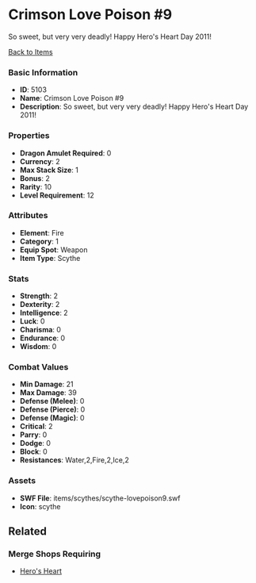 # Crimson Love Poison #9 

So sweet, but very very deadly! Happy Hero's Heart Day 2011!

[Back to Items](../items.md)

### Basic Information

- **ID**: 5103
- **Name**: Crimson Love Poison #9 
- **Description**: So sweet, but very very deadly! Happy Hero&#039;s Heart Day 2011!

### Properties

- **Dragon Amulet Required**: 0
- **Currency**: 2
- **Max Stack Size**: 1
- **Bonus**: 2
- **Rarity**: 10
- **Level Requirement**: 12

### Attributes

- **Element**: Fire
- **Category**: 1
- **Equip Spot**: Weapon
- **Item Type**: Scythe

### Stats

- **Strength**: 2
- **Dexterity**: 2
- **Intelligence**: 2
- **Luck**: 0
- **Charisma**: 0
- **Endurance**: 0
- **Wisdom**: 0

### Combat Values

- **Min Damage**: 21
- **Max Damage**: 39
- **Defense (Melee)**: 0
- **Defense (Pierce)**: 0
- **Defense (Magic)**: 0
- **Critical**: 2
- **Parry**: 0
- **Dodge**: 0
- **Block**: 0
- **Resistances**: Water,2,Fire,2,Ice,2

### Assets

- **SWF File**: items/scythes/scythe-lovepoison9.swf
- **Icon**: scythe

## Related

### Merge Shops Requiring

- [Hero's Heart](../merge-shops/53-hero-s-heart.md)

